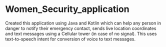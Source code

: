 # Women_Security_application
Created this application using Java and Kotlin which can help any person in danger to notify their emergency contact, sends live location coordinates and text messages using a Cellular tower (in case of no signal). This uses text-to-speech intent for conversion of voice to text messages.
